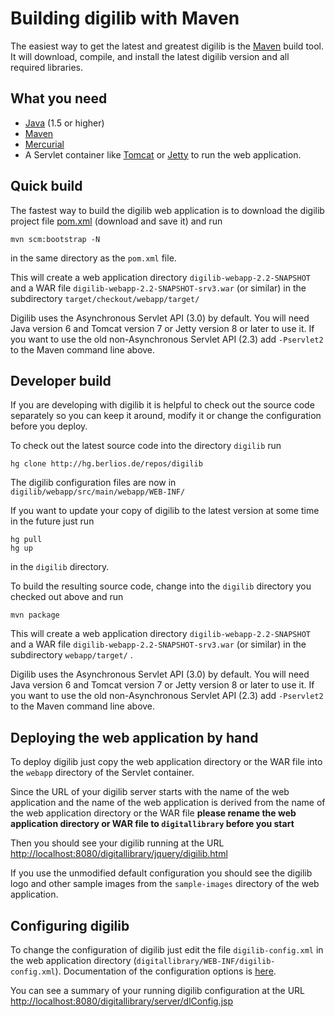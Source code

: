 # Building digilib with Maven

The easiest way to get the latest and greatest digilib is the [Maven](http://maven.apache.org/) build tool. 
It will download, compile, and install the latest digilib version and all required libraries.

## What you need

* [Java](http://www.java.com/) (1.5 or higher)
* [Maven](http://maven.apache.org/)
* [Mercurial](http://mercurial.selenic.com/)
* A Servlet container like [Tomcat](http://tomcat.apache.org/) 
or [Jetty](http://www.eclipse.org/jetty/) to run the web application.

## Quick build

The fastest way to build the digilib web application is to download the digilib 
project file [pom.xml](http://hg.berlios.de/repos/digilib/raw-file/tip/pom.xml)
(download and save it) and run
	
	mvn scm:bootstrap -N

in the same directory as the `pom.xml` file.

This will create a web application directory `digilib-webapp-2.2-SNAPSHOT` 
and a WAR file `digilib-webapp-2.2-SNAPSHOT-srv3.war` (or similar) 
in the subdirectory `target/checkout/webapp/target/`

Digilib uses the Asynchronous Servlet API (3.0) by default. You will need Java version 6 
and Tomcat version 7 or Jetty version 8 or later to use it.
If you want to use the old non-Asynchronous Servlet API (2.3) add `-Pservlet2`
to the Maven command line above.

## Developer build

If you are developing with digilib it is helpful to check out the source
code separately so you can keep it around, modify it or change the configuration
before you deploy.

To check out the latest source code into the directory `digilib` run
	
	hg clone http://hg.berlios.de/repos/digilib

The digilib configuration files are now in `digilib/webapp/src/main/webapp/WEB-INF/`

If you want to update your copy of digilib to the latest version at some time in the future 
just run

	hg pull
	hg up
	
in the `digilib` directory.

To build the resulting source code, change into the `digilib`
directory you checked out above and run

	mvn package

This will create a web application directory `digilib-webapp-2.2-SNAPSHOT`
and a WAR file `digilib-webapp-2.2-SNAPSHOT-srv3.war` (or similar) in
the subdirectory `webapp/target/` .

Digilib uses the Asynchronous Servlet API (3.0) by default. You will need Java version 6 
and Tomcat version 7 or Jetty version 8 or later to use it.
If you want to use the old non-Asynchronous Servlet API (2.3) add `-Pservlet2`
to the Maven command line above.

## Deploying the web application by hand

To deploy digilib just copy the web application directory or the WAR file into the `webapp`
directory of the Servlet container.

Since the URL of your digilib server starts with the name of the web application
and the name of the web application is derived from the name of the web
application directory or the WAR file **please rename the web application directory or WAR file 
to `digitallibrary` before you start**

Then you should see your digilib running at the URL 
[http://localhost:8080/digitallibrary/jquery/digilib.html](http://localhost:8080/digitallibrary/jquery/digilib.html)

If you use the unmodified default configuration you should see the digilib logo
and other sample images from the `sample-images` directory of the web application.

## Configuring digilib

To change the configuration of digilib just edit the file `digilib-config.xml`
in the web application directory (`digitallibrary/WEB-INF/digilib-config.xml`).
Documentation of the configuration options is [here](digilib-config.html).

You can see a summary of your running digilib configuration at the URL 
[http://localhost:8080/digitallibrary/server/dlConfig.jsp](http://localhost:8080/digitallibrary/server/dlConfig.jsp)


